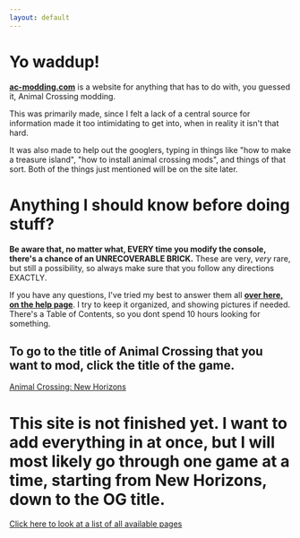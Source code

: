 ```yaml
---
layout: default
---
```


<head>
  <title>Main Page</title>
</head>

# Yo waddup!
[**ac-modding.com**](https://ac-modding.com/) is a website for anything that has to do with, you guessed it, Animal Crossing modding. 

This was primarily made, since I felt a lack of a central source for information made it too intimidating to get into, when in reality it isn't that hard.

It was also made to help out the googlers, typing in things like "how to make a treasure island", "how to install animal crossing mods", and things of that sort. Both of the things just mentioned will be on the site later.

# Anything I should know before doing stuff?
**Be aware that, no matter what, EVERY time you modify the console, there's a chance of an UNRECOVERABLE BRICK.** These are very, *very* rare, but still a possibility, so always make sure that you follow any directions EXACTLY.

If you have any questions, I've tried my best to answer them all **[over here, on the help page](/help)**. I try to keep it organized, and showing pictures if needed. There's a Table of Contents, so you dont spend 10 hours looking for something.


## To go to the title of Animal Crossing that you want to mod, click the title of the game.
[Animal Crossing: New Horizons](/ACNH)

# **This site is not finished yet. I want to add everything in at once, but I will most likely go through one game at a time, starting from New Horizons, down to the OG title.**

[Click here to look at a list of all available pages](219.md)
